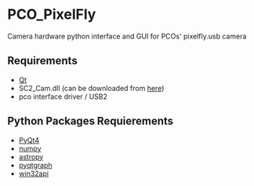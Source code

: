 # PCO_PixelFly
Camera hardware python interface and GUI for PCOs' pixelfly.usb camera 

## Requirements
- [Qt](http://www.qt.io/)
- SC2_Cam.dll (can be downloaded from [here](https://www.pco.de/support/software/sensitive-cameras/pcopixelfly-usb/))
- pco interface driver / USB2 

## Python Packages Requierements
- [PyQt4](https://pypi.python.org/pypi/PyQt4) 
- [numpy](http://www.numpy.org/) 
- [astropy](http://www.astropy.org/) 
- [pyqtgraph](http://www.pyqtgraph.org/) 
- [win32api](https://sourceforge.net/projects/pywin32/) 

